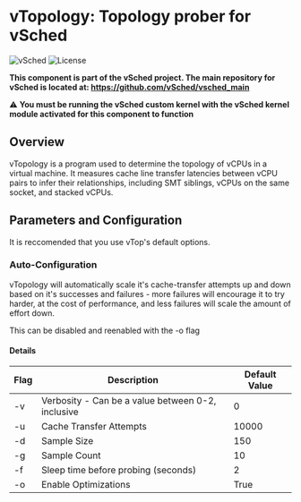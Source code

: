 # vTopology: Topology prober for vSched
![vSched](https://img.shields.io/badge/vSched-vTopology-blue)
![License](https://img.shields.io/badge/License-Apache%202.0-green)

**This component is part of the vSched project. The main repository for vSched is located at: https://github.com/vSched/vsched_main**

⚠️ **You must be running the vSched custom kernel with the vSched kernel module activated for this component to function**


## Overview


vTopology is a program used to determine the topology of vCPUs in a virtual machine. It measures cache line transfer latencies between vCPU pairs to infer their relationships, including SMT siblings, vCPUs on the same socket, and stacked vCPUs. 

## Parameters and Configuration

It is reccomended that you use vTop's default options.

### Auto-Configuration

vTopology will automatically scale it's cache-transfer attempts up and down based on it's successes
and failures - more failures will encourage it to try harder, at the cost of performance, and less failures will scale the amount of effort down.

This can be disabled and reenabled with the -o flag


#### Details

| Flag  | Description | Default Value
| ------------- | ------------- | ------------- |
| -v  | Verbosity - Can be a  value between 0-2, inclusive  | 0  |
| -u  | Cache Transfer Attempts  | 10000  |
| -d  | Sample Size  | 150  |
| -g  | Sample Count  | 10 | 
| -f  | Sleep time before probing (seconds)  | 2 | 
| -o  |  Enable Optimizations | True |

